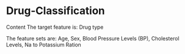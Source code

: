 # Drug-Classification

Content
The target feature is:
    Drug type

The feature sets are:
  Age, Sex, Blood Pressure Levels (BP), Cholesterol Levels, Na to Potassium Ration
